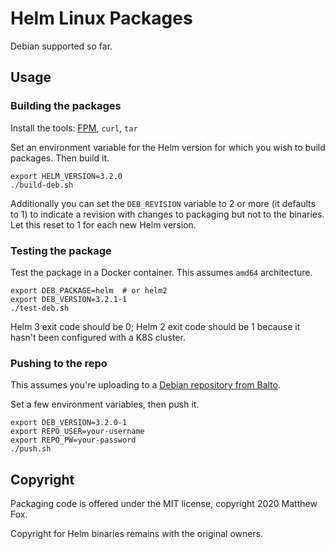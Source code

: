 # Helm Linux Packages

Debian supported so far.

## Usage

### Building the packages

Install the tools: [FPM](https://fpm.readthedocs.io/en/latest/installing.html), `curl`, `tar`

Set an environment variable for the Helm version for which you wish to build packages. Then build it.

```
export HELM_VERSION=3.2.0
./build-deb.sh
```

Additionally you can set the `DEB_REVISION` variable to 2 or more (it defaults to 1) to indicate a revision with changes to packaging but not to the binaries. Let this reset to 1 for each new Helm version.

### Testing the package

Test the package in a Docker container. This assumes `amd64` architecture.

```
export DEB_PACKAGE=helm  # or helm2
export DEB_VERSION=3.2.1-1
./test-deb.sh
```

Helm 3 exit code should be 0; Helm 2 exit code should be 1 because it hasn't been configured with a K8S cluster.

### Pushing to the repo

This assumes you're uploading to a [Debian repository from Balto](https://www.getbalto.com/debian.html). 

Set a few environment variables, then push it.

```
export DEB_VERSION=3.2.0-1
export REPO_USER=your-username
export REPO_PW=your-password
./push.sh
```

## Copyright

Packaging code is offered under the MIT license, copyright 2020 Matthew Fox.

Copyright for Helm binaries remains with the original owners.

